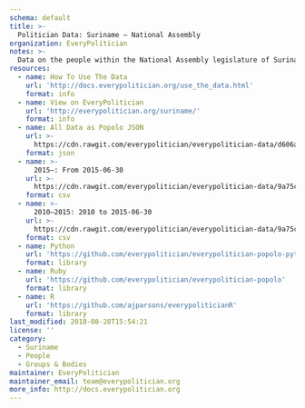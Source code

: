 ```yaml
---
schema: default
title: >-
  Politician Data: Suriname — National Assembly
organization: EveryPolitician
notes: >-
  Data on the people within the National Assembly legislature of Suriname.
resources:
  - name: How To Use The Data
    url: 'http://docs.everypolitician.org/use_the_data.html'
    format: info
  - name: View on EveryPolitician
    url: 'http://everypolitician.org/suriname/'
    format: info
  - name: All Data as Popolo JSON
    url: >-
      https://cdn.rawgit.com/everypolitician/everypolitician-data/d606aaf33216a4d10573c32381ce666e65db7680/data/Suriname/Assembly/ep-popolo-v1.0.json
    format: json
  - name: >-
      2015–: From 2015-06-30
    url: >-
      https://cdn.rawgit.com/everypolitician/everypolitician-data/9a75c94fb3f01a45e5616242dec9743ba96f137f/data/Suriname/Assembly/term-2015.csv
    format: csv
  - name: >-
      2010–2015: 2010 to 2015-06-30
    url: >-
      https://cdn.rawgit.com/everypolitician/everypolitician-data/9a75c94fb3f01a45e5616242dec9743ba96f137f/data/Suriname/Assembly/term-2010.csv
    format: csv
  - name: Python
    url: 'https://github.com/everypolitician/everypolitician-popolo-python'
    format: library
  - name: Ruby
    url: 'https://github.com/everypolitician/everypolitician-popolo'
    format: library
  - name: R
    url: 'https://github.com/ajparsons/everypoliticianR'
    format: library
last_modified: 2018-08-20T15:54:21
license: ''
category:
  - Suriname
  - People
  - Groups & Bodies
maintainer: EveryPolitician
maintainer_email: team@everypolitician.org
more_info: http://docs.everypolitician.org
---
```


